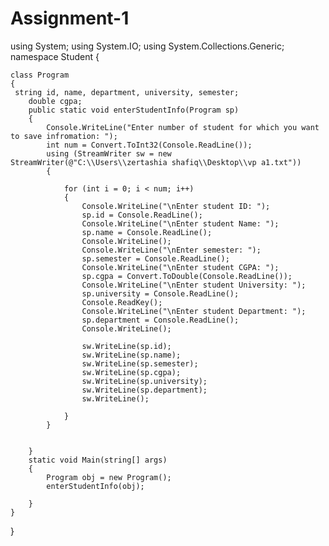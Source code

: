 # Assignment-1
using System;
using System.IO;
using System.Collections.Generic;
namespace Student
{

    class Program
    {
     string id, name, department, university, semester;
        double cgpa;
        public static void enterStudentInfo(Program sp)
        {
            Console.WriteLine("Enter number of student for which you want to save infromation: ");
            int num = Convert.ToInt32(Console.ReadLine());
            using (StreamWriter sw = new StreamWriter(@"C:\\Users\\zertashia shafiq\\Desktop\\vp a1.txt"))
            {

                for (int i = 0; i < num; i++)
                {
                    Console.WriteLine("\nEnter student ID: ");
                    sp.id = Console.ReadLine();
                    Console.WriteLine("\nEnter student Name: ");
                    sp.name = Console.ReadLine();
                    Console.WriteLine();
                    Console.WriteLine("\nEnter semester: ");
                    sp.semester = Console.ReadLine();
                    Console.WriteLine("\nEnter student CGPA: ");
                    sp.cgpa = Convert.ToDouble(Console.ReadLine());
                    Console.WriteLine("\nEnter student University: ");
                    sp.university = Console.ReadLine();
                    Console.ReadKey();
                    Console.WriteLine("\nEnter student Department: ");
                    sp.department = Console.ReadLine();
                    Console.WriteLine();

                    sw.WriteLine(sp.id);
                    sw.WriteLine(sp.name);
                    sw.WriteLine(sp.semester);
                    sw.WriteLine(sp.cgpa);
                    sw.WriteLine(sp.university);
                    sw.WriteLine(sp.department);
                    sw.WriteLine();

                }
            }

         
        }
        static void Main(string[] args)
        {
            Program obj = new Program();
            enterStudentInfo(obj);
            
        }
    }
   
    
}

